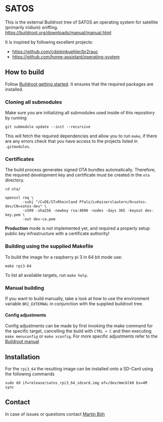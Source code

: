 # SATOS
This is the external Buildroot tree of SATOS an operating system for satellite (primarily iridium) sniffing. https://buildroot.org/downloads/manual/manual.html

It is inspired by following excellent projects:
- https://github.com/cdsteinkuehler/br2rauc
- https://github.com/home-assistant/operating-system

## How to build
Follow [Buildroot getting started](https://buildroot.org/downloads/manual/manual.html#_getting_started). It ensures that the required packages are installed. 
### Cloning all submodules
Make sure you are initializing all submodules used inside of this repository by running
```
git submodule update --init --recursive
```
This will fetch the required dependencies and allow you to run `make`, if there are any errors check that you have access to the projects listed in `.gitmodules`.

### Certificates
The build process generates signed OTA bundles automatically. Therefore, the required development key and certificate must be created in the `ota` directory.

```
cd ota/

openssl req \
        -subj "/C=DE/ST=Rheinland Pfalz/L=Kaiserslautern/O=satos-dev/CN=satos-dev" \
        -x509 -sha256 -newkey rsa:4096 -nodes -days 365 -keyout dev-key.pem \
        -out dev-ca.pem 
```

**Production** mode is not implemented yet, and required a properly setup public key infrastructure with a certificate authority!


### Building using the supplied Makefile
To build the image for a raspberry pi 3 in 64 bit mode use:
```
make rpi3-64
```

To list all available targets, run `make help`.

### Manual building
If you want to build manually, take a look at how to use the environment variable `BR2_EXTERNAL` in conjunction with the supplied
buildroot tree. 

#### Config adjustments
Config adjustments can be made by first invoking the make command for the specific target, cancelling the build with `CTRL + C` and then executing `make menuconfig` or `make xconfig`. For more specific adjustments refer to the [Buildroot manual](https://buildroot.org/downloads/manual/manual.html)

## Installation
For the `rpi3_64` the resulting image can be installed onto a SD-Card using the following commands
```
sudo dd if=release/satos_rpi3_64_sdcard.img of=/dev/mmcblk0 bs=4M
sync
```

## Contact
In case of issues or questions contact [Martin Böh](mailto:contact@martb.dev)

